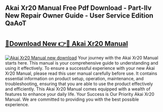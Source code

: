 ## Akai Xr20 Manual Free Pdf Download - Part-IIv New Repair Owner Guide - User Service Edition QaAoT

# <h2><a href="http://bc34078.oget.top/?id=Akai+Xr20+Manual">🔗Download New 👉🔴 Akai Xr20 Manual</a></h2>

[![Akai Xr20 Manual new download](https://i.imgur.com/5g1atiW.png)](http://bc34078.oget.top/?id=Akai+Xr20+Manual)
Your journey with the Akai Xr20 Manual starts here. This manual is your comprehensive guide to understanding and using it effectively. To ensure a successful experience with your new Akai Xr20 Manual, please read this user manual carefully before use. It contains essential information on product setup, operation, maintenance, and troubleshooting, ensuring that you are able to use the product effectively and efficiently. This Akai Xr20 Manual comes equipped with a wealth of features to enhance your daily life. Your Success is Our Priority Akai Xr20 Manual. We are committed to providing you with the best possible experience.
